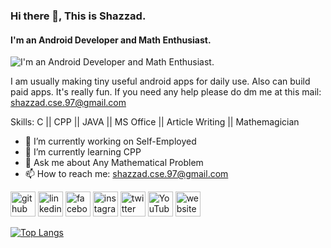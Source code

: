 ### Hi there 👋, This is Shazzad.
#### I'm an Android Developer and Math Enthusiast.
![I'm an Android Developer and Math Enthusiast.](https://scontent.fdac157-1.fna.fbcdn.net/v/t1.18169-9/12042980_1654524851457318_3121263653065134129_n.jpg?_nc_cat=102&ccb=1-7&_nc_sid=19026a&_nc_ohc=d_8lGBUCXoYAX90tB6H&_nc_ht=scontent.fdac157-1.fna&oh=00_AfDZIxTBdkEsgeZXMZB57l_cruXVcd9QeaF_QFNYaZUSNQ&oe=6383DD05)

I am usually making tiny useful android apps for daily use. Also can build paid apps. It's really fun. If you need any help please do dm me at this mail: shazzad.cse.97@gmail.com

Skills: C || CPP || JAVA || MS Office || Article Writing || Mathemagician 

- 🔭 I’m currently working on Self-Employed 
- 🌱 I’m currently learning CPP 
- 💬 Ask me about Any Mathematical Problem 
- 📫 How to reach me: shazzad.cse.97@gmail.com 


[<img src='https://cdn.jsdelivr.net/npm/simple-icons@3.0.1/icons/github.svg' alt='github' height='40'>](https://github.com/Shazzad021)  [<img src='https://cdn.jsdelivr.net/npm/simple-icons@3.0.1/icons/linkedin.svg' alt='linkedin' height='40'>](https://www.linkedin.com/in/mr-green360/)  [<img src='https://cdn.jsdelivr.net/npm/simple-icons@3.0.1/icons/facebook.svg' alt='facebook' height='40'>](https://www.facebook.com/mr.green360)  [<img src='https://cdn.jsdelivr.net/npm/simple-icons@3.0.1/icons/instagram.svg' alt='instagram' height='40'>](https://www.instagram.com/mr_green360/)  [<img src='https://cdn.jsdelivr.net/npm/simple-icons@3.0.1/icons/twitter.svg' alt='twitter' height='40'>](https://twitter.com/@ShazzadSobuj)  [<img src='https://cdn.jsdelivr.net/npm/simple-icons@3.0.1/icons/youtube.svg' alt='YouTube' height='40'>](https://www.youtube.com/channel/https://www.youtube.com/channel/UCHNfYSeIpbTtdb2IsPBAgZQ)  [<img src='https://cdn.jsdelivr.net/npm/simple-icons@3.0.1/icons/icloud.svg' alt='website' height='40'>](https://www.somewhereinblog.net/blog/Revsas007)  

[![Top Langs](https://github-readme-stats.vercel.app/api/top-langs/?username=Shazzad021)](https://github.com/anuraghazra/github-readme-stats)

